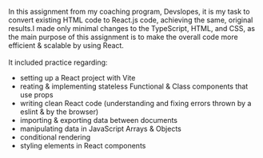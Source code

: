 In this assignment from my coaching program, Devslopes, it is my task to convert existing HTML code to React.js code, achieving the same, original results. I made only minimal changes to the TypeScript, HTML, and CSS, as the main purpose of this assignment is to make the overall code more efficient & scalable by using React.<br />
<br />
It included practice regarding:<br />
<ul>
  <li>setting up a React project with Vite</li>
  <li>reating & implementing stateless Functional & Class components that use props</li>
  <li>writing clean React code (understanding and fixing errors thrown by a eslint & by the browser)</li>
  <li>importing & exporting data between documents</li>
  <li>manipulating data in JavaScript Arrays & Objects</li>
  <li>conditional rendering</li>
  <li>styling elements in React components</li>
</ul>

